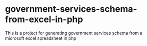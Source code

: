 government-services-schema-from-excel-in-php
============================================

This is a project for generating government services schema from a microsoft excel spreadsheet in php
